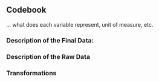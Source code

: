 ## Codebook
... what does each variable represent, unit of measure, etc.

### Description of the Final Data: 

### Description of the Raw Data 

### Transformations
